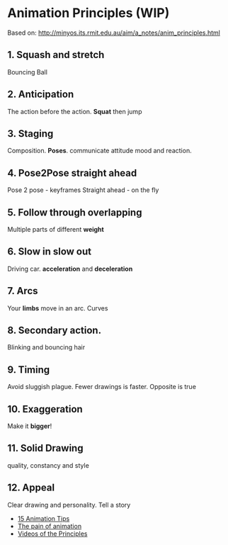 # Animation Principles (WIP)
Based on:
http://minyos.its.rmit.edu.au/aim/a_notes/anim_principles.html

## 1. Squash and stretch

Bouncing Ball

## 2. Anticipation

The action before the action. **Squat** then jump

## 3. Staging

Composition. **Poses**. communicate attitude mood and reaction.

## 4. Pose2Pose straight ahead
Pose 2 pose - keyframes
Straight ahead - on the fly

## 5. Follow through overlapping
Multiple parts of different **weight**

## 6. Slow in slow out
Driving car. **acceleration** and **deceleration**

## 7. Arcs
Your **limbs** move in an arc. Curves

## 8. Secondary action. 
Blinking and bouncing hair

## 9. Timing
Avoid sluggish plague.
Fewer drawings is faster. Opposite is true


## 10. Exaggeration
Make it **bigger**!

## 11. Solid Drawing
quality, constancy and style

## 12. Appeal
Clear drawing and personality. Tell a story

- [15 Animation Tips](http://www.teksmobile.com.au/blog/15-animation-tips-to-make-your-mobile-games-more-engaging/)
- [The pain of animation](https://t.co/o2vUZaTgKv)
- [Videos of the Principles](https://www.youtube.com/watch?v=haa7n3UGyDc)
